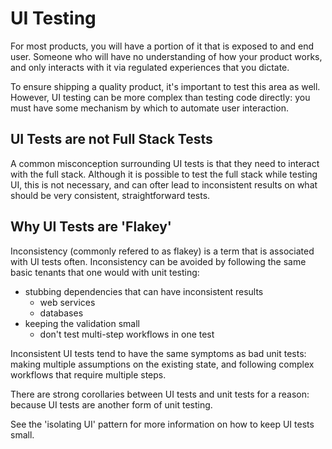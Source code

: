 # UI Testing

For most products, you will have a portion of it that is exposed to
and end user. Someone who will have no understanding of how your
product works, and only interacts with it via regulated experiences
that you dictate.

To ensure shipping a quality product, it's important to test this area
as well. However, UI testing can be more complex than testing code
directly: you must have some mechanism by which to automate user
interaction.

## UI Tests are not Full Stack Tests

A common misconception surrounding UI tests is that they need to
interact with the full stack. Although it is possible to test the full
stack while testing UI, this is not necessary, and can ofter lead to
inconsistent results on what should be very consistent,
straightforward tests.

## Why UI Tests are 'Flakey'

Inconsistency (commonly refered to as flakey) is a term that is
associated with UI tests often. Inconsistency can be avoided by
following the same basic tenants that one would with unit testing:

* stubbing dependencies that can have inconsistent results
    * web services
    * databases
* keeping the validation small
    * don't test multi-step workflows in one test

Inconsistent UI tests tend to have the same symptoms as bad unit tests:
making multiple assumptions on the existing state, and following complex workflows
that require multiple steps.

There are strong corollaries between UI tests and unit tests for a
reason: because UI tests are another form of unit testing.

See the 'isolating UI' pattern for more information on how to keep UI
tests small.

